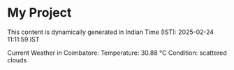 # My Project

This content is dynamically generated in Indian Time (IST): 2025-02-24 11:11:59 IST


Current Weather in Coimbatore:
Temperature: 30.88 °C
Condition: scattered clouds
